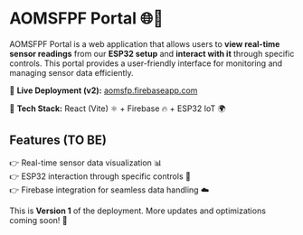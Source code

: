 # AOMSFPF Portal 🌐🚀  

AOMSFPF Portal is a web application that allows users to **view real-time sensor readings** from our **ESP32 setup** and **interact with it** through specific controls. This portal provides a user-friendly interface for monitoring and managing sensor data efficiently.  

🔹 **Live Deployment (v2):** [aomsfp.firebaseapp.com](https://aomsfp.firebaseapp.com)

🔹 **Tech Stack:** React (Vite) ⚛️ + Firebase 🔥 + ESP32 IoT 🌍  

## Features (TO BE) 
👉 Real-time sensor data visualization 📊  
👉 ESP32 interaction through specific controls 🤲  
👉 Firebase integration for seamless data handling ☁️  

This is **Version 1** of the deployment. More updates and optimizations coming soon! 🚀

